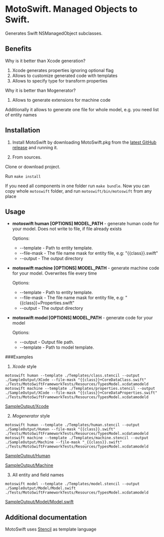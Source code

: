 # MotoSwift. Managed Objects to Swift.
Generates Swift NSManagedObject subclasses.

## Benefits

Why is it better than Xcode generation?

1. Xcode generates properties ignoring optional flag
2. Allows to customize generated code with templates
3. Allows to specify type for transform properties

Why it is better than Mogenerator?

1. Allows to generate extensions for machine code

Additionally it allows to generate one file for whole model, e.g. you need list of entity names

## Installation
1. Install MotoSwift by downloading MotoSwift.pkg from the [latest GitHub release](https://github.com/Igor-Palaguta/MotoSwift/releases/latest) and running it.

2. From sources.

Clone or download project.

Run `make install`

If you need all components in one folder run `make bundle`. Now you can copy whole ```motoswift``` folder, and run ```motoswift/bin/motoswift``` from any place

## Usage

* **motoswift human [OPTIONS] MODEL_PATH** - generate human code for your model. Does not write to file, if file already exists

  Options:
    * --template - Path to entity template.
    * --file-mask - The file name mask for entity file, e.g: "{{class}}.swift"
    * --output - The output directory


* **motoswift machine [OPTIONS] MODEL_PATH** - generate machine code for your model. Overwrites file every time

  Options:
    * --template - Path to entity template.
    * --file-mask - The file name mask for entity file, e.g: "{{class}}+Properties.swift"
    * --output - The output directory


* **motoswift model [OPTIONS] MODEL_PATH** - generate code for your model

  Options:
    * --output - Output file path.
    * --template - Path to model template.


###Examples

1. *Xcode* style

  `motoswift human --template ./Templates/class.stencil --output ./SampleOutput/XCode --file-mask "{{class}}+CoreDataClass.swift" ./Tests/MotoSwiftFrameworkTests/Resources/TypesModel.xcdatamodeld`
  `motoswift machine --template ./Templates/properties.stencil --output ./SampleOutput/XCode --file-mask "{{class}}+CoreDataProperties.swift" ./Tests/MotoSwiftFrameworkTests/Resources/TypesModel.xcdatamodeld`
  
  [SampleOutput/Xcode](https://github.com/Igor-Palaguta/MotoSwift/tree/master/SampleOutput/XCode)

2. *Mogenerator* style

  `motoswift human --template ./Templates/human.stencil --output ./SampleOutput/Human --file-mask "{{class}}.swift" ./Tests/MotoSwiftFrameworkTests/Resources/TypesModel.xcdatamodeld`
  `motoswift machine --template ./Templates/machine.stencil --output ./SampleOutput/Machine --file-mask "_{{class}}.swift" ./Tests/MotoSwiftFrameworkTests/Resources/TypesModel.xcdatamodeld`
  
  [SampleOutput/Human](https://github.com/Igor-Palaguta/MotoSwift/tree/master/SampleOutput/Human)
  
  [SampleOutput/Machine](https://github.com/Igor-Palaguta/MotoSwift/tree/master/SampleOutput/Machine)

3. All entity and field names

  `motoswift model --template ./Templates/model.stencil --output ./SampleOutput/Model/Model.swift ./Tests/MotoSwiftFrameworkTests/Resources/TypesModel.xcdatamodeld`
  
  [SampleOutput/Model/Model.swift](https://github.com/Igor-Palaguta/MotoSwift/tree/master/SampleOutput/Model/Model.swift)

## Additional documentation
MotoSwift uses [Stencil](https://github.com/kylef/Stencil) as template language
